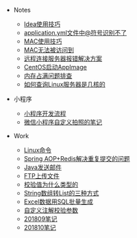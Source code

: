 + Notes
  - [Idea使用技巧](notes/idea_skills.md)
  - [application.yml文件中@符号识别不了](notes/application.yml文件中@符号识别不了.md)
  - [MAC使用技巧](notes/mac_skills.md)
  - [MAC无法被访问到](notes/mac无法被访问到.md)
  - [远程连接服务器报错解决方案](notes/远程连接服务器报错解决方案.md)
  - [CentOS启动AppImage](notes/CentOS启动AppImage.md)
  - [内存占满问题排查](notes/内存占满问题排查.md)
  - [如何查询Linux服务器是几核的](notes/如何查询Linux服务器是几核的.md)
  
+ 小程序
  - [小程序开发流程](notes/miniprogram/小程序开发流程.md)
  - [微信小程序自定义拍照的笔记](notes/miniprogram/微信小程序自定义拍照的笔记.md)
  
+ Work
  - [Linux命令](notes/linux.md)
  - [Spring AOP+Redis解决重复提交的问题](notes/repeat_submit.md)
  - [Java发送邮件](notes/send_email.md)
  - [FTP上传文件](notes/FTP上传文件.md)
  - [校验值为什么类型的](notes/verify_value.md)
  - [String数组转List的三种方式](notes/String数组转List的三种方式.md)
  - [Excel数据用SQL批量生成](notes/Excel数据用SQL批量生成.md)
  - [自定义注解校验参数](notes/自定义注解校验参数.md)
  - [201809笔记](notes/201809笔记.md)
  - [201810笔记](notes/201810笔记.md)
  

